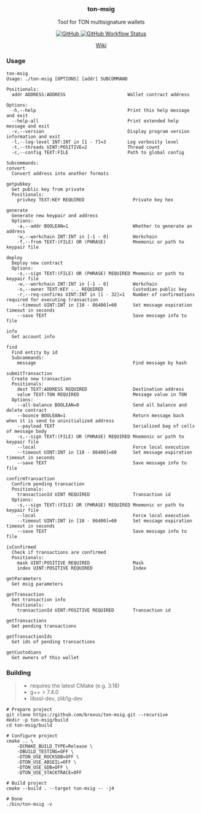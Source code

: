 <p align="center">
    <h3 align="center">ton-msig</h3>
    <p align="center">Tool for TON multisignature wallets</p>
    <p align="center">
        <a href="/LICENSE">
            <img alt="GitHub" src="https://img.shields.io/github/license/broxus/ton-msig" />
        </a>
        <a href="https://github.com/broxus/ton-msig/actions?query=workflow%3Amaster">
            <img alt="GitHub Workflow Status" src="https://img.shields.io/github/workflow/status/broxus/ton-msig/master" />
        </a>
    </p>
    <p align="center"><a href="https://github.com/broxus/ton-msig/wiki">Wiki</a></p>
</p>

### Usage
```
ton-msig
Usage: ./ton-msig [OPTIONS] [addr] SUBCOMMAND

Positionals:
  addr ADDRESS:ADDRESS                       Wallet contract address

Options:
  -h,--help                                  Print this help message and exit
  --help-all                                 Print extended help message and exit
  -v,--version                               Display program version information and exit
  -l,--log-level INT:INT in [1 - 7]=3        Log verbosity level
  -t,--threads UINT:POSITIVE=2               Thread count
  -c,--config TEXT:FILE                      Path to global config

Subcommands:
convert
  Convert address into another formats

getpubkey
  Get public key from private
  Positionals:
    privkey TEXT:KEY REQUIRED                  Private key hex

generate
  Generate new keypair and address
  Options:
    -a,--addr BOOLEAN=1                        Whether to generate an address
    -w,--workchain INT:INT in [-1 - 0]         Workchain
    -f,--from TEXT:(FILE) OR (PHRASE)          Mnemonic or path to keypair file

deploy
  Deploy new contract
  Options:
    -s,--sign TEXT:(FILE) OR (PHRASE) REQUIRED Mnemonic or path to keypair file
    -w,--workchain INT:INT in [-1 - 0]         Workchain
    -o,--owner TEXT:KEY ... REQUIRED           Custodian public key
    -r,--req-confirms UINT:INT in [1 - 32]=1   Number of confirmations required for executing transaction
    --timeout UINT:INT in [10 - 86400]=60      Set message expiration timeout in seconds
    --save TEXT                                Save message info to file

info
  Get account info

find
  Find entity by id
  Subcommands:
    message                                    Find message by hash

submitTransaction
  Create new transaction
  Positionals:
    dest TEXT:ADDRESS REQUIRED                 Destination address
    value TEXT:TON REQUIRED                    Message value in TON
  Options:
    --all-balance BOOLEAN=0                    Send all balance and delete contract
    --bounce BOOLEAN=1                         Return message back when it is send to uninitialized address
    --payload TEXT                             Serialized bag of cells of message body
    -s,--sign TEXT:(FILE) OR (PHRASE) REQUIRED Mnemonic or path to keypair file
    --local                                    Force local execution
    --timeout UINT:INT in [10 - 86400]=60      Set message expiration timeout in seconds
    --save TEXT                                Save message info to file

confirmTransaction
  Confirm pending transaction
  Positionals:
    transactionId UINT REQUIRED                Transaction id
  Options:
    -s,--sign TEXT:(FILE) OR (PHRASE) REQUIRED Mnemonic or path to keypair file
    --local                                    Force local execution
    --timeout UINT:INT in [10 - 86400]=60      Set message expiration timeout in seconds
    --save TEXT                                Save message info to file

isConfirmed
  Check if transactions are confirmed
  Positionals:
    mask UINT:POSITIVE REQUIRED                Mask
    index UINT:POSITIVE REQUIRED               Index

getParameters
  Get msig parameters

getTransaction
  Get transaction info
  Positionals:
    transactionId UINT:POSITIVE REQUIRED       Transaction id

getTransactions
  Get pending transactions

getTransactionIds
  Get ids of pending transactions

getCustodians
  Get owners of this wallet
```

### Building

> * requires the latest CMake (e.g. 3.18)
> * g++ > 7.4.0
> * libssl-dev, zlib1g-dev

```
# Prepare project
git clone https://github.com/broxus/ton-msig.git --recursive
mkdir -p ton-msig/build
cd ton-msig/build

# Configure project
cmake .. \
    -DCMAKE_BUILD_TYPE=Release \
    -DBUILD_TESTING=OFF \
    -DTON_USE_ROCKSDB=OFF \
    -DTON_USE_ABSEIL=OFF \
    -DTON_USE_GDB=OFF \
    -DTON_USE_STACKTRACE=OFF

# Build project
cmake --build . --target ton-msig -- -j4

# Done
./bin/ton-msig -v
```
